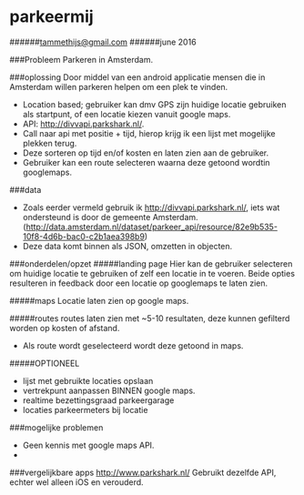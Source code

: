 # parkeermij
######tammethijs@gmail.com
######june 2016

###Probleem
Parkeren in Amsterdam.

###oplossing
Door middel van een android applicatie mensen die in Amsterdam willen parkeren helpen om een plek te vinden.

 - Location based; gebruiker kan dmv GPS zijn huidige locatie gebruiken als startpunt, of een locatie kiezen vanuit google maps.
 - API: http://divvapi.parkshark.nl/.
 - Call naar api met positie + tijd, hierop krijg ik een lijst met mogelijke plekken terug.
 - Deze sorteren op tijd en/of kosten en laten zien aan de gebruiker.
 - Gebruiker kan een route selecteren waarna deze getoond wordtin  googlemaps.

###data
- Zoals eerder vermeld gebruik ik http://divvapi.parkshark.nl/, iets wat ondersteund is door de gemeente
Amsterdam. (http://data.amsterdam.nl/dataset/parkeer_api/resource/82e9b535-10f8-4d6b-bac0-c2b1aea398b9)
- Deze data komt binnen als JSON, omzetten in objecten.

###onderdelen/opzet
#####landing page
Hier kan de gebruiker selecteren om huidige locatie te gebruiken of zelf een locatie in te voeren. Beide opties
resulteren in feedback door een locatie op googlemaps te laten zien.

#####maps
Locatie laten zien op google maps.

#####routes
routes laten zien met ~5-10 resultaten, deze kunnen gefilterd worden op kosten of afstand.
- Als route wordt geselecteerd wordt deze getoond in maps.


#####OPTIONEEL
- lijst met gebruikte locaties opslaan
- vertrekpunt aanpassen BINNEN google maps.
- realtime bezettingsgraad parkeergarage
- locaties parkeermeters bij locatie

###mogelijke problemen
- Geen kennis met google maps API.
- 

###vergelijkbare apps
http://www.parkshark.nl/
Gebruikt dezelfde API, echter wel alleen iOS en verouderd.



 




